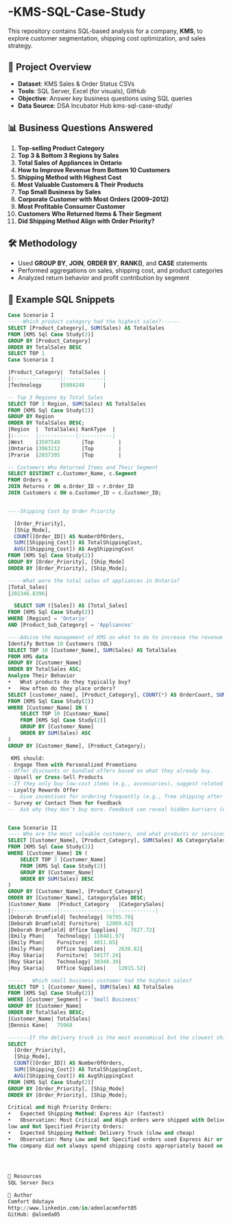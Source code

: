 # -KMS-SQL-Case-Study
This repository contains SQL-based analysis for a company, **KMS**, to explore customer segmentation, shipping cost optimization, and sales strategy.
## 📌 Project Overview

- **Dataset**: KMS Sales & Order Status CSVs
- **Tools**: SQL Server, Excel (for visuals), GitHub
- **Objective**: Answer key business questions using SQL queries
- **Data Source**: DSA Incubator Hub kms-sql-case-study/

## 📊 Business Questions Answered

1. **Top-selling Product Category**
2. **Top 3 & Bottom 3 Regions by Sales**
3. **Total Sales of Appliances in Ontario**
4. **How to Improve Revenue from Bottom 10 Customers**
5. **Shipping Method with Highest Cost**
6. **Most Valuable Customers & Their Products**
7. **Top Small Business by Sales**
8. **Corporate Customer with Most Orders (2009–2012)**
9. **Most Profitable Consumer Customer**
10. **Customers Who Returned Items & Their Segment**
11. **Did Shipping Method Align with Order Priority?**


## 🛠️ Methodology

- Used **GROUP BY**, **JOIN**, **ORDER BY**, **RANK()**, and **CASE** statements
- Performed aggregations on sales, shipping cost, and product categories
- Analyzed return behavior and profit contribution by segment


## 📂 Example SQL Snippets

```sql
Case Scenario I 
-----Which product category had the highest sales?------
SELECT [Product_Category], SUM(Sales) AS TotalSales
FROM [KMS Sql Case Study(2)]
GROUP BY [Product_Category]
ORDER BY TotalSales DESC
SELECT TOP 1
Case Scenario I 

|Product_Category|	TotalSales |
|:---------------|:------------|
|Technology      |5984248      |

-- Top 3 Regions by Total Sales
SELECT TOP 3 Region, SUM(Sales) AS TotalSales
FROM [KMS Sql Case Study(2)]
GROUP BY Region
ORDER BY TotalSales DESC;
|Region  |	TotalSales|	RankType  |
|:-----  |:-----------|:----------|
|West 	 |3597549    	|Top        |
|Ontario |3063212	    |Top        |
|Prarie  |2837305	    |Top        |

-- Customers Who Returned Items and Their Segment
SELECT DISTINCT c.Customer_Name, c.Segment
FROM Orders o
JOIN Returns r ON o.Order_ID = r.Order_ID
JOIN Customers c ON o.Customer_ID = c.Customer_ID;


----Shipping Cost by Order Priority

  [Order_Priority], 
  [Ship_Mode], 
  COUNT([Order_ID]) AS NumberOfOrders,
  SUM([Shipping_Cost]) AS TotalShippingCost,
  AVG([Shipping_Cost]) AS AvgShippingCost
FROM [KMS Sql Case Study(2)]
GROUP BY [Order_Priority], [Ship_Mode]
ORDER BY [Order_Priority], [Ship_Mode];

-----What were the total sales of appliances in Ontario?
|Total_Sales|
|202346.8396|

  SELECT SUM ([Sales]) AS [Total_Sales]
FROM [KMS Sql Case Study(2)]
WHERE [Region] = 'Ontario'
AND [Product_Sub_Category] = 'Appliances'

----Advise the management of KMS on what to do to increase the revenue from the bottom 10 customers
Identify Bottom 10 Customers (SQL)
SELECT TOP 10 [Customer_Name], SUM(Sales) AS TotalSales
FROM KMS data
GROUP BY [Customer_Name]
ORDER BY TotalSales ASC;
Analyze Their Behavior
•	What products do they typically buy?
•	How often do they place orders?
SELECT [customer_name], [Product_Category], COUNT(*) AS OrderCount, SUM(Sales) AS TotalSpent
FROM [KMS Sql Case Study(2)]
WHERE [Customer_Name] IN (
    SELECT TOP 10 [Customer_Name]
    FROM [KMS Sql Case Study(2)]
    GROUP BY [Customer_Name]
    ORDER BY SUM(Sales) ASC
)
GROUP BY [Customer_Name], [Product_Category];

 KMS should:
- Engage Them with Personalized Promotions
--Offer discounts or bundled offers based on what they already buy.
- Upsell or Cross-Sell Products
--If they only buy low-cost items (e.g., accessories), suggest related high-value items (e.g., appliances or electronics).
- Loyalty Rewards Offer
--	Give incentives for ordering frequently (e.g., free shipping after X orders).
- Survey or Contact Them for Feedback
--	Ask why they don’t buy more. Feedback can reveal hidden barriers (e.g., website experience, delivery issues, unclear product specs).


Case Scenario II
---- Who are the most valuable customers, and what products or services do they typically purchase?
SELECT [Customer_Name], [Product_Category], SUM(Sales) AS CategorySales
FROM [KMS Sql Case Study(2)]
WHERE [Customer_Name] IN (
    SELECT TOP 3 [Customer_Name]
    FROM [KMS Sql Case Study(2)]
    GROUP BY [Customer_Name]
    ORDER BY SUM(Sales) DESC
)
GROUP BY [Customer_Name], [Product_Category]
ORDER BY [Customer_Name], CategorySales DESC;
|Customer_Name	|Product_Category	|CategorySales|
|:--------------|:----------------|:------------|
|Deborah Brumfield|	Technology|	76795.79|
|Deborah Brumfield|	Furniture|	12809.62|
|Deborah Brumfield|	Office Supplies|	7827.72|
|Emily Phan|	Technology|	110481.97|
|Emily Phan|	Furniture|	4011.65|
|Emily Phan|	Office Supplies|	2630.82|
|Roy Skaria|	Furniture|	50177.24|
|Roy Skaria|	Technology|	30349.39|
|Roy Skaria|	Office Supplies|	12015.52|

-----	Which small business customer had the highest sales?
SELECT TOP 1 [Customer_Name], SUM(Sales) AS TotalSales
FROM [KMS Sql Case Study(2)]
WHERE [Customer_Segment] = 'Small Business'
GROUP BY [Customer_Name]
ORDER BY TotalSales DESC;
|Customer_Name|	TotalSales|
|Dennis Kane|	75968

-------If the delivery truck is the most economical but the slowest shipping method and Express Air is the fastest but the most expensive one, do you think the company appropriately spent shipping costs based on the Order Priority? Explain your answer
SELECT 
  [Order_Priority], 
  [Ship_Mode], 
  COUNT([Order_ID]) AS NumberOfOrders,
  SUM([Shipping_Cost]) AS TotalShippingCost,
  AVG([Shipping_Cost]) AS AvgShippingCost
FROM [KMS Sql Case Study(2)]
GROUP BY [Order_Priority], [Ship_Mode]
ORDER BY [Order_Priority], [Ship_Mode];

Critical and High Priority Orders:
•	Expected Shipping Method: Express Air (fastest)
•	Observation: Most Critical and High orders were shipped with Delivery Truck and Regular Air, which are slower. Misalignment between urgency and shipping method.
low and Not Specified Priority Orders:
•	Expected Shipping Method: Delivery Truck (slow and cheap)
•	Observation: Many Low and Not Specified orders used Express Air or Regular Air, which are more expensive. Overuse of expensive shipping on non-urgent orders.
The company did not always spend shipping costs appropriately based on order priority.

	


📎 Resources
SQL Server Docs

👤 Author
Comfort Odutayo
http://www.linkedin.com/in/adeolacomfort05
GitHub: @aloeda05
